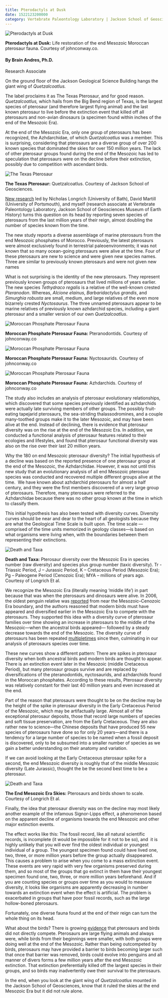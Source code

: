 ```yaml
--- 
title: Pterodactyls at Dusk
date: 1522123200000
category: Vertebrate Paleontology Laboratory | Jackson School of Geosciences
---
```


![Pterodactyls at Dusk](http://research.utexas.edu/showcase/assets/js/fileman/Uploads/pterosaur_1.jpg)

**Pterodactyls at Dusk:** Life restoration of the end Mesozoic Moroccan pterosaur fauna. Courtesy of johnconway.co.

#### By Brain Andres, Ph.D.  
Research Associate

On the ground floor of the Jackson Geological Science Building hangs the giant wing of _Quetzalcoatlus._

The label proclaims it as The Texas Pterosaur, and for good reason. _Quetzalcoatlus,_ which hails from the Big Bend region of Texas, is the largest species of pterosaur (and therefore largest flying animal) and the last known pterosaur to live before the extinction event that killed off all pterosaurs and non-avian dinosaurs (a specimen found within inches of the end of the Mesozoic Era).

At the end of the Mesozoic Era, only one group of pterosaurs has been recognized, the Azhdarchidae, of which _Quetzalcoatlus_ was a member. This is surprising, considering that pterosaurs are a diverse group of over 200 known species that dominated the skies for over 150 million years. The lack of other pterosaur groups found during the end of the Mesozoic has led to speculation that pterosaurs were on the decline before their extinction, possibly due to competition with ascendant birds.

![The Texas Pterosaur](http://research.utexas.edu/showcase/assets/js/fileman/Uploads/pterosaur_2.jpg)

**The Texas Pterosaur:** Quetzalcoatlus. Courtesy of Jackson School of Geosciences.

[New research](http://journals.plos.org/plosbiology/article?id=10.1371/journal.pbio.2001663) led by Nicholas Longrich (University of Bath), David Martill (University of Portsmouth), and myself (research associate at Vertebrate Paleontology Laboratory, Jackson School of Geosciences Museum of Earth History) turns this question on its head by reporting seven species of pterosaurs from the last million years of their reign, almost doubling the number of species known from the time.

The new study reports a diverse assemblage of marine pterosaurs from the end Mesozoic phosphates of Morocco. Previously, the latest pterosaurs were almost exclusively found in terrestrial paleoenvironments; it was not known that so many ocean-going pterosaurs were alive at the time. Four of these pterosaurs are new to science and were given new species names. Three are similar to previously known pterosaurs and were not given new names

What is not surprising is the identity of the new pterosaurs. They represent previously known groups of pterosaurs that lived millions of years earlier. The new species _Tethydraco regalis_ is a relative of the well-known crested _Pteranodon_. Whereas, _Alcione elainus_, _Barbaridactylus grandis_, and _Simurghia robusta_ are small, medium, and large relatives of the even more bizarrely crested _Nyctosaurus_. The three unnamed pterosaurs appear to be marine relatives of previously known azhdarchid species, including a giant pterosaur and a smaller version of our own _Quetzalcoatlus_.

![Moroccan Phosphate Pterosaur Fauna](http://research.utexas.edu/showcase/assets/js/fileman/Uploads/pterosaur_3.jpg)

**Moroccan Phosphate Pterosaur Fauna:** Pteranodontids. Courtesy of johnconway.co

![Moroccan Phosphate Pterosaur Fauna](http://research.utexas.edu/showcase/assets/js/fileman/Uploads/pterosaur_4.jpg)

**Moroccan Phosphate Pterosaur Fauna:** Nyctosaurids. Courtesy of johnconway.co

![Moroccan Phosphate Pterosaur Fauna](http://research.utexas.edu/showcase/assets/js/fileman/Uploads/pterosaur_5.jpg)

**Moroccan Phosphate Pterosaur Fauna:** Azhdarchids. Courtesy of johnconway.co

The study also includes an analysis of pterosaur evolutionary relationships, which discovered that some species previously identified as azhdarchids were actually late surviving members of other groups. The possibly fruit-eating tapejarid pterosaurs, the sea-striding thalassodromines, and a couple many-toothed groups make it to the later Mesozoic, and may have been alive at the end. Instead of declining, there is evidence that pterosaur diversity was on the rise at the end of the Mesozoic Era. In addition, we conducted a functional analysis of pterosaur features related to their ecologies and lifestyles, and found that pterosaur functional diversity was also on the rise over their last 20 million years.

Why the 180 on end Mesozoic pterosaur diversity? The initial hypothesis of a decline was based on the reported presence of one pterosaur group at the end of the Mesozoic, the Azhdarchidae. However, it was not until this new study that an evolutionary analysis of all end Mesozoic pterosaur species was conducted and recovered multiple different groups alive at the time.  We have known about azhdarchid pterosaurs for almost a half century, and they were the first members discovered of a very large group of pterosaurs. Therefore, many pterosaurs were referred to the Azhdarchidae because there was no other group known at the time in which to classify them.

This initial hypothesis has also been tested with diversity curves. Diversity curves should be near and dear to the heart of all geologists because they are what the Geological Time Scale is built upon. The time scale —comprised of the time units memorized in geology classes—is based on what organisms were living when, with the boundaries between them representing their extinctions.

![Death and Taxa](http://research.utexas.edu/showcase/assets/js/fileman/Uploads/pterosaur_6.png)

**Death and Taxa:** Pterosaur diversity over the Mesozoic Era in species number (raw diversity) and species plus group number (taxic diversity). Tr -Triassic Period, J – Jurassic Period, K – Cretaceous Period (Mesozoic Era); Pg – Paleogene Period (Cenozoic Era); MYA – millions of years ago. Courtesy of Longrich Et al.

We recognize the Mesozoic Era (literally meaning ‘middle life’) in part because that was when the pterosaurs and dinosaurs were alive. In 2006, the oldest penguin relative was [reported](https://academic.oup.com/mbe/article/23/6/1144/1055321) from near the Mesozoic–Cenozoic Era boundary, and the authors reasoned that modern birds must have appeared and diversified earlier in the Mesozoic Era to compete with the pterosaurs. They supported this idea with a diversity curve of pterosaur families over time showing an increase in pterosaurs to the middle of the Mesozoic—when the ancestral birds appeared— followed by a steady decrease towards the end of the Mesozoic. The diversity curve of pterosaurs has been repeated [multiple](http://www.bioone.org/doi/abs/10.1666/0094-8373-35.3.432)[times](https://www.sciencedirect.com/science/article/pii/S0031018212004877) since then, culminating in our analysis of pterosaurs species over time.

These new curves show a different pattern: There are spikes in pterosaur diversity when both ancestral birds and modern birds are thought to appear. There is an extinction event later in the Mesozoic (middle Cretaceous Period), but many pterosaur groups survive and are replaced by diversifications of the pteranodontids, nyctosaurids, and azhdarchids found in the Moroccan phosphates. According to these results, Pterosaur diversity was relatively constant for their last 40 million years and even increased at the end.

Part of the reason that pterosaurs were thought to be on the decline may be the height of the spike in pterosaur diversity in the Early Cretaceous Period of the Mesozoic, which may be artifactually large. Almost all of the exceptional pterosaur deposits, those that record large numbers of species and soft tissue preservation, are from the Early Cretaceous. They are also rather new to science—the Chinese deposits that have produced 55 new species of pterosaurs have done so for only 20 years—and there is a tendency for a large number of species to be named when a fossil deposit is discovered, only to be subsumed into a smaller number of species as we gain a better understanding on their anatomy and variation.

If we can avoid looking at the Early Cretaceous pterosaur spike for a second, the end Mesozoic diversity is roughly that of the middle Mesozoic diversity (Late Jurassic), thought the be the second best time to be a pterosaur.

![Death and Taxa](http://research.utexas.edu/showcase/assets/js/fileman/Uploads/pterosaur_7.png)

**The End Mesozoic Era Skies:** Pterosaurs and birds shown to scale. Courtesy of Longrich Et al.

Finally, the idea that pterosaur diversity was on the decline may most likely another example of the infamous Signor-Lipps effect, a phenomenon based on the apparent decline of organisms towards the end Mesozoic and other major extinction events.

The effect works like this: The fossil record, like all natural scientific records, is incomplete (it would be impossible for it not to be so), and  it is highly unlikely that you will ever find the oldest individual or youngest individual of a group. The youngest specimen found could have lived one, two, three, or more million years before the group actually disappeared. This causes a problem to arise when you come to a mass extinction event. These events are very rapid with very few organisms preserved during them, and so most of the groups that go extinct in them have their youngest specimen found one, two, three, or more million years beforehand. And if you are counting species or groups over time as you would to measure diversity, it looks like organisms are apparently decreasing in number towards an extinction event when the effect is artificial. The problem is exacerbated in groups that have poor fossil records, such as the large hollow-boned pterosaurs.

Fortunately, one diverse fauna found at the end of their reign can turn the whole thing on its head.

What about the birds? There is growing [evidence](http://rspb.royalsocietypublishing.org/content/284/1865/20171556) that pterosaurs and birds did not directly compete. Pterosaurs are large flying animals and always were, while birds from their beginnings were smaller, with both groups were doing well at the end of the Mesozoic. Rather than being outcompeted by birds, pterosaurs may have provided a barrier to birds becoming larger such that once that barrier was removed, birds could evolve into penguins and all manner of divers forms a few million years after the end Mesozoic extinction. That extinction preferentially killed off the largest species in their groups, and so birds may inadvertently owe their survival to the pterosaurs.

In the end, when you look at the giant wing of _Quetzalcoatlus_ mounted in the Jackson School of Geosciences, know that it ruled the skies at the end Mesozoic Era but it did not rule alone.